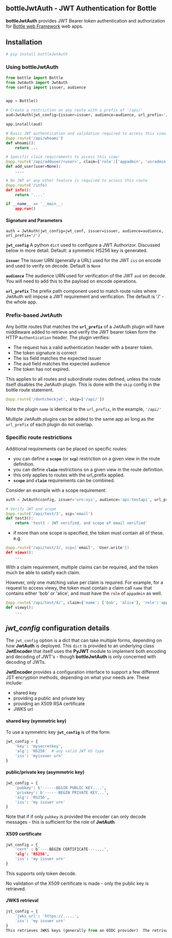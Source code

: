 
## bottleJwtAuth - JWT Authentication for Bottle

**bottleJwtAuth** provides JWT Bearer token authentication and authorization for [Bottle web Framework](https://bottlepy.org) web apps.


## Installation

```bash
# pip install bottleJwtAuth
```

### Using bottleJwtAuth
```python
from bottle import Bottle
from JwtAuth import JwtAuth
from config import issuer, audience


app = Bottle()

# Create a restriction on any route with a prefix of '/api/'
aud=JwtAuth(jwt_config={issuer=issuer, audience=audience, url_prefix='/api/')

app.install(aud)

# Basic JWT authentication and validation required to access this view:
@app.route('/api/whoami')
def whoami():
    return ...

# Specific claim requirements to access this view:
@app.route('/api/adduser/<user>', claim={'role':['appadmin', 'usradmin']})
def add_user(user=None):
    ....

# No JWT or any other feature is required to access this route
@app.route('/info)
def info():
    return '....'

if __name__ == '__main__:
    app.run()

```
#### Signature and Parameters

```
auth = JwtAuth(jwt_config=jwt_conf, issuer=issuer, audience=audience, url_prefix='/')
```

**`jwt_config`** A python `dict` used to configure a JWT Authorizor.  Discussed below in more detail. Default: a symmetric HS256 key is generated.

**`issuer`** The issuer URN (generally a URL) used for the JWT `iss` on encode and used to verify on decode.  Default is `None`

**`audience`** The audience URN used for verification of the JWT `aud` on decode.  You will need to add this to the payload on encode operations.

**`url_prefix`** The prefix path component used to match route rules where JwtAuth will impose a JWT requirement and verification.  The default is '/' - the whole app.

### Prefix-based JwtAuth

Any bottle routes that matches the **`url_prefix`** of a JwtAuth plugin will have middleware added to retrieve and verify the JWT bearer token form the HTTP `Authentication` header.
The plugin verifies:
* The request has a valid authentication header with a bearer token.
* The token signature is correct
* The iss field matches the expected issuer
* The aud field matches the expected audience
* The token has not expired.

This applies to all routes and subordinate routes defined, unless the route itself disables the JwtAuth plugin.  This is done with the `skip` config in the bottle route statement.

```python
@app.route('/dontcheckjwt', skip=['/api/'])
```
Note the plugin `name` is identical to the `url_prefix`, in the example, `'/api/'`

Multiple JwtAuth plugins can be added to the same app as long as the `url_prefix` of each plugin do not overlap. 

### Specific route restrictions

Additional requirements can be placed on specific routes:
* you can define a **`scope`** (or **`scp`**) restriction on a given view in the route definition.
* you can define **`claim`** restrictions on a given view in the route definition.
* this only applies to routes with the url_prefix applied.
* **`scope`** and **`claim`** requirements can be combined.

Consider an example with a scope requirement:
```python
auth = JwtAuth(config, issuer='urn:xyz', audience='api:testapi', url_prefix='/api')

# Verify JWT and scope
@app.route('/api/test/3', scp='email')
def test3():
    return 'test3 - JWT verified, and scope of email verified'
```
* if more than one scope is specified, the token must contain all of these.  e.g.
```python
@app.route('/api/test/3/, scp=['email', 'User.write'])
def viewx():
    ...
```

With a claim requirement, multiple claims can be required, and the token much be able to satisfy each claim. 

However, only one matching value per claim is required. For example, for a request to access viewy, the token must contain a claim call `name` that contains either 'bob' or 'alice', and must have the `role` of `appadmin` as well.

```python
@app.route('/api/test/4/', claim={'name': ['bob', 'alice'], 'role':'appadmin'})
def viewy():
    ...
```

## *jwt_config* configuration details

The `jwt_config` option is a dict that can take multiple forms, depending on how **JwtAuth** is deployed. This `dict` is provided to an underlying class **JwtEncoder** that itself uses the **PyJWT** module to implement both encoding and decoding of JWT's - though **bottleJwtAuth** is only concerned with decoding of JWTs.

**JwtEncoder** provides a configuration interface to support a few different JST encryption methods, depending on what your needs are.  These include:
* shared key
* providing a public and private key
* providing an X509 RSA certificate
* JWKS url

#### shared key (symmetric key)

To use a symmetric key **`jwt_config`** is of the form:

```python
jwt_config = {
    'key': 'mysecretkey',
    'alg': 'HS256'  # any valid JWT HS type
    'iss': 'myissuer urn'
}
```

#### public/private key (asymmetric key)

```python
jwt_config = {
    'pubkey': b'------BEGIN PUBLIC KEY....',
    'privkey': b'------BEGIN PRIVATE KEY...',
    'alg': 'RS256',
    'iss': 'my issuer urn'
}
```
Note that if if only `pubkey` is provided the encoder can only decode messages - this is sufficient for the role of **JwtAuth**

#### X509 certificate
```python
jwt_config = {
    'cert' : b`----BEGIN CERTIFICATE---....',
    'alg': 'RS256',
    'iss': 'my issuer urn'
}
```
This supports only token decode.

No validation of the X509 certificate is made - only the public key is retrieved.

#### JWKS retrieval
```python
jst_config = {
    'jwks_url': 'https://.....',
    'iss': 'my issuer urn'
}
This retrieves JWKS keys (generally from an OIDC provider)  The retrival specifies the algorithm used.





